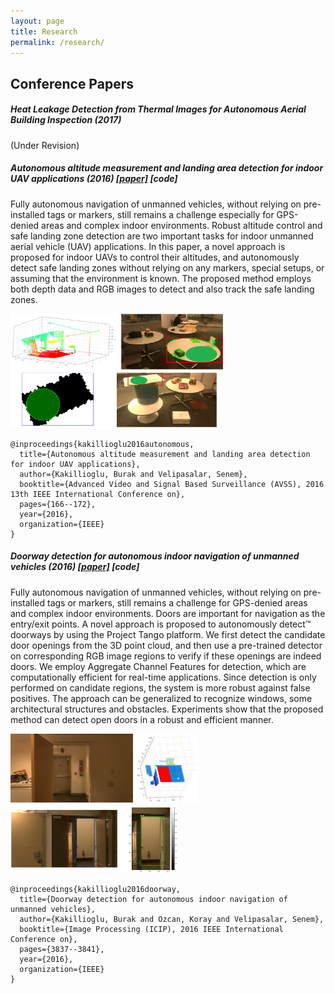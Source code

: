```yaml
---
layout: page
title: Research
permalink: /research/
---
```


## Conference Papers

##### Heat Leakage Detection from Thermal Images for Autonomous Aerial Building Inspection (2017)
(Under Revision)

##### Autonomous altitude measurement and landing area detection for indoor UAV applications (2016) [[paper]](http://ieeexplore.ieee.org/abstract/document/7738069) [code]

Fully autonomous navigation of unmanned vehicles, without relying on pre-installed tags or markers, still remains a challenge especially for GPS-denied areas and complex indoor environments. Robust altitude control and safe landing zone detection are two important tasks for indoor unmanned aerial vehicle (UAV) applications. In this paper, a novel approach is proposed for indoor UAVs to control their altitudes, and autonomously detect safe landing zones without relying on any markers, special setups, or assuming that the environment is known. The proposed method employs both depth data and RGB images to detect and also track the safe landing zones.

<img alt="Distance vectors to segmented planes" src="/images/resimgs/vectors.png" height="90" title="Distance vectors to segmented planes: Vector to the ground is the altitude vector"> <img alt="Landing zone detection on cluttered surefaces" src="/images/resimgs/cluttered3.png" height="90" title="Landing zone detection on cluttered surefaces"> <img alt="Landing zone detection on multiple levels" src="/images/resimgs/4.png" height="90" title="Landing zone detection on multiple levels">

```
@inproceedings{kakillioglu2016autonomous,
  title={Autonomous altitude measurement and landing area detection for indoor UAV applications},
  author={Kakillioglu, Burak and Velipasalar, Senem},
  booktitle={Advanced Video and Signal Based Surveillance (AVSS), 2016 13th IEEE International Conference on},
  pages={166--172},
  year={2016},
  organization={IEEE}
}
```

##### Doorway detection for autonomous indoor navigation of unmanned vehicles (2016) [[paper]](http://ieeexplore.ieee.org/abstract/document/7533078) [code]
Fully autonomous navigation of unmanned vehicles, without relying on pre-installed tags or markers, still remains a challenge for GPS-denied areas and complex indoor environments. Doors are important for navigation as the entry/exit points. A novel approach is proposed to autonomously detect™ doorways by using the Project Tango platform. We first detect the candidate door openings from the 3D point cloud, and then use a pre-trained detector on corresponding RGB image regions to verify if these openings are indeed doors. We employ Aggregate Channel Features for detection, which are computationally efficient for real-time applications. Since detection is only performed on candidate regions, the system is more robust against false positives. The approach can be generalized to recognize windows, some architectural structures and obstacles. Experiments show that the proposed method can detect open doors in a robust and efficient manner.

<img alt="The observed scene" src="/images/resimgs/detected_door_visual.png" height="110" title="The observed scene"> <img alt="Detected candidate" src="/images/resimgs/fig2b.jpg" height="110" title="Detected candidate opening displayed in red"> <img alt="Doorway detection example" src="/images/resimgs/pos2.jpg" height="110" title="Doorway detection example. Blue, red and green boxes represent the candidate region, its padded version and the detected door, respectively.">

```
@inproceedings{kakillioglu2016doorway,
  title={Doorway detection for autonomous indoor navigation of unmanned vehicles},
  author={Kakillioglu, Burak and Ozcan, Koray and Velipasalar, Senem},
  booktitle={Image Processing (ICIP), 2016 IEEE International Conference on},
  pages={3837--3841},
  year={2016},
  organization={IEEE}
}
```
